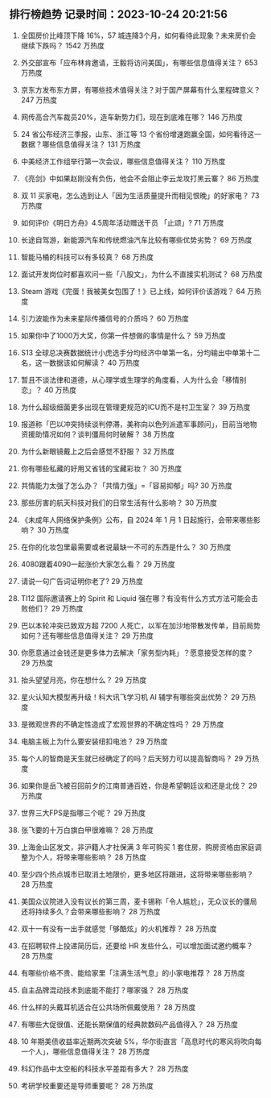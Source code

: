 
## 排行榜趋势 记录时间：2023-10-24 20:21:56
  
  1. 全国房价比峰顶下降 16%，57 城连降3个月，如何看待此现象？未来房价会继续下跌吗？ 1542 万热度
    
  2. 外交部宣布「应布林肯邀请，王毅将访问美国」，有哪些信息值得关注？ 653 万热度
    
  3. 京东方发布东方屏，有哪些技术值得关注？对于国产屏幕有什么里程碑意义？ 247 万热度
    
  4. 网传高合汽车裁员20%，造车新势力们，现在到底难在哪？ 146 万热度
    
  5. 24 省公布经济三季报，山东、浙江等 13 个省份增速跑赢全国，如何看待这一数据？哪些信息值得关注？ 131 万热度
    
  6. 中美经济工作组举行第一次会议，哪些信息值得关注？ 110 万热度
    
  7. 《亮剑》中如果赵刚没有负伤，他会不会阻止李云龙攻打黑云寨？ 86 万热度
    
  8. 双 11 买家电，怎么选到让人「因为生活质量提升而相见恨晚」的好家电？ 73 万热度
    
  9. 如何评价《明日方舟》4.5周年活动赠送干员 「止颂」? 71 万热度
    
  10. 长途自驾游，新能源汽车和传统燃油汽车比较有哪些优势劣势？ 69 万热度
    
  11. 智能马桶的科技可以有多较真？ 68 万热度
    
  12. 面试开发岗位时都喜欢问一些「八股文」，为什么不直接实机测试？ 68 万热度
    
  13. Steam 游戏《完蛋！我被美女包围了！》已上线，如何评价该游戏？ 64 万热度
    
  14. 引力波能作为未来星际传播信号的介质吗？ 60 万热度
    
  15. 如果你中了1000万大奖，你第一件想做的事情是什么？ 59 万热度
    
  16. S13 全球总决赛数据统计小虎选手分均经济中单第一名，分均输出中单第十二名，这一数据该如何解读？ 40 万热度
    
  17. 暂且不谈法律和道德，从心理学或生理学的角度看，人为什么会「移情别恋」？ 40 万热度
    
  18. 为什么超级细菌更多出现在管理更规范的ICU而不是村卫生室？ 39 万热度
    
  19. 报道称「巴以冲突持续谈判停滞，美称向以色列派遣军事顾问」，目前当地物资援助情况如何？谈判僵局何时破解？ 38 万热度
    
  20. 为什么新眼镜戴上之后会感觉不舒服？ 32 万热度
    
  21. 你有哪些私藏的好用又省钱的宝藏彩妆？ 30 万热度
    
  22. 共情能力太强了怎么办？「共情力强」=「容易抑郁」吗? 30 万热度
    
  23. 那些厉害的航天科技对我们的日常生活有什么影响？ 30 万热度
    
  24. 《未成年人网络保护条例》公布，自 2024 年 1 月 1 日起施行，会带来哪些影响？ 30 万热度
    
  25. 在你的化妆包里最需要或者说最缺一不可的东西是什么？ 30 万热度
    
  26. 4080跟着4090一起涨价大家怎么看？ 29 万热度
    
  27. 请说一句广告词证明你老了? 29 万热度
    
  28. TI12 国际邀请赛上的 Spirit 和 Liquid 强在哪？有没有什么方式方法可能会击败他们？ 29 万热度
    
  29. 巴以本轮冲突已致双方超 7200 人死亡，以军在加沙地带散发传单，目前局势如何？还有哪些信息值得关注？ 29 万热度
    
  30. 你愿意通过金钱还是更多体力去解决「家务型内耗」？愿意接受怎样的度？ 29 万热度
    
  31. 抬头望望月亮，你在想什么？ 29 万热度
    
  32. 星火认知大模型再升级！科大讯飞学习机 AI 辅学有哪些突出优势？ 29 万热度
    
  33. 是微观世界的不确定性造成了宏观世界的不确定性吗？ 29 万热度
    
  34. 电脑主板上为什么要安装纽扣电池？ 29 万热度
    
  35. 每个人的智商是天生就已经确定了的吗？后天努力可以提高智商吗？ 29 万热度
    
  36. 如果你是岳飞被召回前夕的江南普通百姓，你是希望朝廷议和还是北伐？ 29 万热度
    
  37. 世界三大FPS是指哪三个呢？ 29 万热度
    
  38. 张飞要的十万白旗白甲很难嘛？ 28 万热度
    
  39. 上海金山区发文，非沪籍人才社保满 3 年可购买 1 套住房，购房资格由家庭调整为个人，将带来哪些影响？ 28 万热度
    
  40. 至少四个热点城市已取消土地限价，更多地区将跟进，这将带来哪些影响？ 28 万热度
    
  41. 美国众议院进入没有议长的第三周，麦卡锡称「令人尴尬」，无众议长的僵局还将持续多久？会带来哪些影响？ 28 万热度
    
  42. 双十一有没有一出手就感觉「够酷炫」的火机推荐？ 28 万热度
    
  43. 在招聘软件上投递简历后，还要给 HR 发些什么，可以增加面试邀约概率？ 28 万热度
    
  44. 有哪些价格不贵、能给家里「注满生活气息」的小家电推荐？ 28 万热度
    
  45. 自主品牌混动技术到底能不能打？哪家强？ 28 万热度
    
  46. 什么样的头戴耳机适合在公共场所佩戴使用？ 28 万热度
    
  47. 有哪些大促很值、还能长期保值的经典款数码产品值得入？ 28 万热度
    
  48. 10 年期美债收益率近期两次突破 5%，华尔街直言「高息时代的寒风将吹向每一个人」，哪些信息值得关注？ 28 万热度
    
  49. 科幻作品中太空船的科技水平差距有多大？ 28 万热度
    
  50. 考研学校重要还是导师重要呢？ 28 万热度
    
